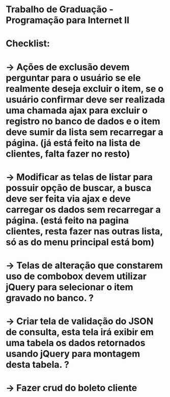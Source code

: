 # Trabalho de Graduação - Programação para Internet II
# Checklist:
# -> Ações de exclusão devem perguntar para o usuário se ele realmente deseja excluir o item, se o usuário confirmar deve ser realizada uma chamada ajax para excluir o registro no banco de dados e o item deve sumir da lista sem recarregar a página. (já está feito na lista de clientes, falta fazer no resto)
# -> Modificar as telas de listar para possuir opção de buscar, a busca deve ser feita via ajax e deve carregar os dados sem recarregar a página. (está feito na pagina clientes, resta fazer nas outras lista, só as do menu principal está bom)
# -> Telas de alteração que constarem uso de combobox devem utilizar jQuery para selecionar o item gravado no banco. ?
# -> Criar tela de validação do JSON de consulta, esta tela irá exibir em uma tabela os dados retornados usando jQuery para montagem desta tabela. ?
# -> Fazer crud do boleto cliente